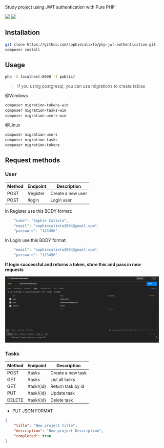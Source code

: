 Study project using JWT authentication with Pure PHP

<img src="https://img.shields.io/static/v1?label=PHP&message=8.3&color=blue&style=for-the-badge&logo=php"/> <img src="https://img.shields.io/static/v1?label=JWT&message=4.1.0&color=blue&style=for-the-badge&logo=JSON+Web+Tokens"/>

## Installation

```bash
git clone https://github.com/sophiecalixto/php-jwt-authentication.git
composer install
```

## Usage

```bash
php -S localhost:8000 -t public/
```

> If you using postgresql, you can use migrations to create tables

@Windows
```bash
composer migration-tokens-win
composer migration-tasks-win
composer migration-users-win
```
@LInux
```bash
composer migration-users
composer migration-tasks
composer migration-tokens
```

## Request methods

### User

| Method | Endpoint  | Description |
| ------ |-----------| ------ |
| POST | /register | Create a new user |
| POST | /login    | Login user |

In Register use this BODY format:

```php
    "name": "Sophie Calixto",
    "email": "sophiecalixto2004@gmail.com",
    "password": "123456"
```

In Login use this BODY format:

```php
    "email": "sophiecalixto2004@gmail.com",
    "password": "123456"
```

**If login successful and returns a token, store this and pass in new requests**

![img.png](project-images/img.png)

### Tasks

| Method | Endpoint   | Description       |
|--------|------------|-------------------|
| POST   | /tasks     | Create a new task |
| GET    | /tasks     | List all tasks    |
| GET    | /task/{id} | Return task by id |
| PUT    | /task/{id} | Update task       |
| DELETE | /task/{id} | Delete task       |

* PUT JSON FORMAT

```json
{
    "title": "New project title",
    "description": "New project Description",
    "completed": true
}
```
